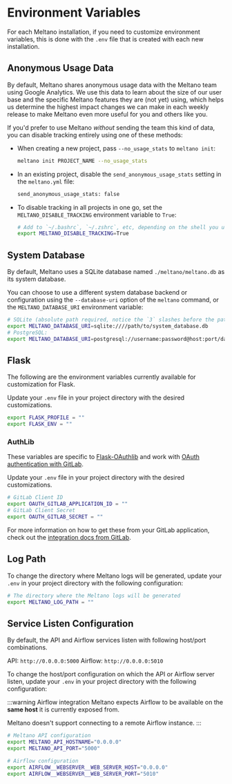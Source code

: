 # Environment Variables

For each Meltano installation, if you need to customize environment variables, this is done with the `.env` file that is created with each new installation.

## Anonymous Usage Data

By default, Meltano shares anonymous usage data with the Meltano team using Google Analytics. We use this data to learn about the size of our user base and the specific Meltano features they are (not yet) using, which helps us determine the highest impact changes we can make in each weekly release to make Meltano even more useful for you and others like you.

If you'd prefer to use Meltano _without_ sending the team this kind of data, you can disable tracking entirely using one of these methods:

- When creating a new project, pass `--no_usage_stats` to `meltano init`:

  ```bash
  meltano init PROJECT_NAME --no_usage_stats
  ```

- In an existing project, disable the `send_anonymous_usage_stats` setting in the `meltano.yml` file:

  ```bash
  send_anonymous_usage_stats: false
  ```

- To disable tracking in all projects in one go, set the `MELTANO_DISABLE_TRACKING` environment variable to `True`:

  ```bash
  # Add to `~/.bashrc`, `~/.zshrc`, etc, depending on the shell you use:
  export MELTANO_DISABLE_TRACKING=True
  ```

## System Database

By default, Meltano uses a SQLite database named `./meltano/meltano.db` as its system database.

You can choose to use a different system database backend or configuration using the `--database-uri`
option of the `meltano` command, or the `MELTANO_DATABASE_URI` environment variable:

```bash
# SQLite (absolute path required, notice the `3` slashes before the path)
export MELTANO_DATABASE_URI=sqlite:////path/to/system_database.db
# PostgreSQL:
export MELTANO_DATABASE_URI=postgresql://username:password@host:port/database
```

## Flask

The following are the environment variables currently available for customization for Flask.

Update your `.env` file in your project directory with the desired customizations.

```bash
export FLASK_PROFILE = ""
export FLASK_ENV = ""
```

### AuthLib

These variables are specific to [Flask-OAuthlib](https://flask-oauthlib.readthedocs.io/en/latest/#) and work with [OAuth authentication with GitLab](https://docs.gitlab.com/ee/integration/oauth_provider.html).

Update your `.env` file in your project directory with the desired customizations.

```bash
# GitLab Client ID
export OAUTH_GITLAB_APPLICATION_ID = ""
# GitLab Client Secret
export OAUTH_GITLAB_SECRET = ""
```

For more information on how to get these from your GitLab application, check out the [integration docs from GitLab](https://docs.gitlab.com/ee/integration/gitlab.html).

## Log Path

To change the directory where Meltano logs will be generated, update your `.env` in your project directory with the following configuration:

```bash
# The directory where the Meltano logs will be generated
export MELTANO_LOG_PATH = ""
```

## Service Listen Configuration

By default, the API and Airflow services listen with following host/port combinations.

API: `http://0.0.0.0:5000`
Airflow: `http://0.0.0.0:5010`

To change the host/port configuration on which the API or Airflow server listen, update your `.env` in your project directory with the following configuration:

:::warning Airflow integration
Meltano expects Airflow to be available on the **same host** it is currently exposed from.

Meltano doesn't support connecting to a remote Airflow instance.
:::

```bash
# Meltano API configuration
export MELTANO_API_HOSTNAME="0.0.0.0"
export MELTANO_API_PORT="5000"

# Airflow configuration
export AIRFLOW__WEBSERVER__WEB_SERVER_HOST="0.0.0.0"
export AIRFLOW__WEBSERVER__WEB_SERVER_PORT="5010"
```

